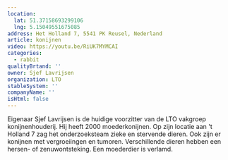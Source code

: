 ```yaml
---
location:
  lat: 51.37158693299106
  lng: 5.15049551675085
address: Het Holland 7, 5541 PK Reusel, Nederland
article: konijnen
video: https://youtu.be/RiUK7MYMCAI
categories:
  - rabbit
qualityBrtand: ''
owner: Sjef Lavrijsen
organization: LTO
stableSystem: ''
companyName: ''
isHtml: false
---
```

Eigenaar Sjef Lavrijsen is de huidige voorzitter van de LTO vakgroep konijnenhouderij. Hij heeft 2000 moederkonijnen. Op zijn locatie aan 't Holland 7 zag het onderzoeksteam zieke en stervende dieren. Ook zijn er konijnen met vergroeiingen en tumoren. Verschillende dieren hebben een hersen- of zenuwontsteking. Een moederdier is verlamd.
